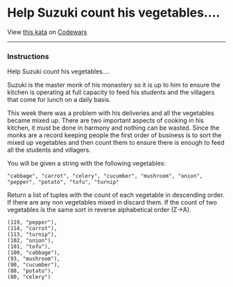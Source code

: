 
# Help Suzuki count his vegetables....
View [this kata](https://www.codewars.com/kata/56ff1667cc08cacf4b00171b/) on [Codewars](https://www.codewars.com)

***

### Instructions
Help Suzuki count his vegetables....

Suzuki is the master monk of his monastery so it is up to him to ensure the kitchen is operating at full capacity to feed his students and the villagers that come for lunch on a daily basis.

This week there was a problem with his deliveries and all the vegetables became mixed up. There are two important aspects of cooking in his kitchen, it must be done in harmony and nothing can be wasted. Since the monks are a record keeping people the first order of business is to sort the mixed up vegetables and then count them to ensure there is enough to feed all the students and villagers.

You will be given a string with the following vegetables:

`"cabbage", "carrot", "celery", "cucumber", "mushroom", "onion", "pepper", "potato", "tofu", "turnip"`

Return a list of tuples with the count of each vegetable in descending order. If there are any non vegetables mixed in discard them. If the count of two vegetables is the same sort in reverse alphabetical order (Z->A).

```
(119, "pepper"),
(114, "carrot"),
(113, "turnip"),
(102, "onion"),
(101, "tofu"),
(100, "cabbage"),
(93, "mushroom"),
(90, "cucumber"),
(88, "potato"),
(80, "celery")
```